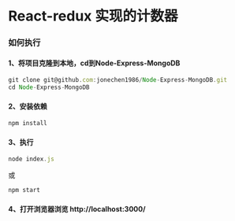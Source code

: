 # React-redux 实现的计数器
### 如何执行
####  1、将项目克隆到本地，cd到Node-Express-MongoDB
```javascript
git clone git@github.com:jonechen1986/Node-Express-MongoDB.git
cd Node-Express-MongoDB
```
#### 2、安装依赖
```javascript
npm install
```
#### 3、执行
```javascript
node index.js
```
或
```javascript
npm start
```
#### 4、打开浏览器浏览 http://localhost:3000/